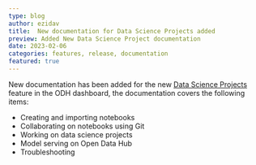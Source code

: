 ```yaml
---
type: blog
author: ezidav
title:  New documentation for Data Science Projects added
preview: Added New Data Science Project documentation
date: 2023-02-06
categories: features, release, documentation
featured: true
---
```


New documentation has been added for the new [Data Science Projects](http://opendatahub.io/docs/working-on-data-science-projects.html) feature in the ODH dashboard, the documentation covers the following items:
* Creating and importing notebooks
* Collaborating on notebooks using Git
* Working on data science projects
* Model serving on Open Data Hub
* Troubleshooting
